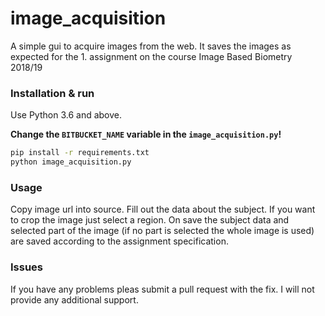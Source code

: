 # image_acquisition

A simple gui to acquire images from the web.
It saves the images as expected for the 1. assignment on the course Image Based
Biometry 2018/19

### Installation & run
Use Python 3.6 and above.

**Change the `BITBUCKET_NAME` variable in the `image_acquisition.py`!**
```bash
pip install -r requirements.txt
python image_acquisition.py
```

### Usage
Copy image url into source. Fill out the data about the subject.
If you want to crop the image just select a region. On save the subject data and
selected part of the image (if no part is selected the whole image is used) are
saved according to the assignment specification.


### Issues
If you have any problems pleas submit a pull request with the fix. I will not
provide any additional support.